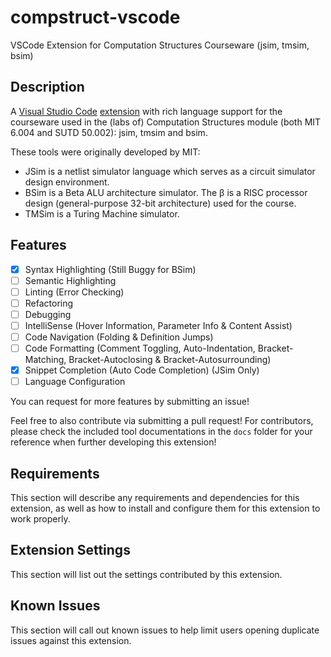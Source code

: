 # compstruct-vscode
VSCode Extension for Computation Structures Courseware (jsim, tmsim, bsim)

## Description

A [Visual Studio Code](https://code.visualstudio.com/) [extension](https://marketplace.visualstudio.com/VSCode) with rich language support for the courseware used in the (labs of) Computation Structures module (both MIT 6.004 and SUTD 50.002): jsim, tmsim and bsim.

These tools were originally developed by MIT:
- JSim is a netlist simulator language which serves as a circuit simulator design environment.
- BSim is a Beta ALU architecture simulator. The β is a RISC processor design (general-purpose 32-bit architecture) used for the course.
- TMSim is a Turing Machine simulator.

## Features
- [x] Syntax Highlighting (Still Buggy for BSim)
- [ ] Semantic Highlighting
- [ ] Linting (Error Checking)
- [ ] Refactoring
- [ ] Debugging
- [ ] IntelliSense (Hover Information, Parameter Info & Content Assist)
- [ ] Code Navigation (Folding & Definition Jumps)
- [ ] Code Formatting (Comment Toggling, Auto-Indentation, Bracket-Matching, Bracket-Autoclosing & Bracket-Autosurrounding)
- [x] Snippet Completion (Auto Code Completion) (JSim Only)
- [ ] Language Configuration

You can request for more features by submitting an issue!

Feel free to also contribute via submitting a pull request! For contributors, please check the included tool documentations in the `docs` folder for your reference when further developing this extension!

## Requirements

This section will describe any requirements and dependencies for this extension, as well as how to install and configure them for this extension to work properly.

## Extension Settings

This section will list out the settings contributed by this extension.

## Known Issues

This section will call out known issues to help limit users opening duplicate issues against this extension.